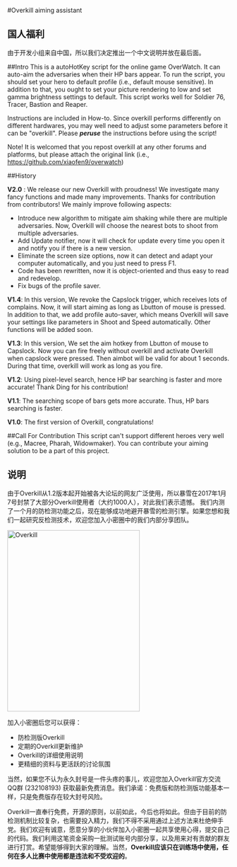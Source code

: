 #Overkill aiming assistant
## 国人福利
由于开发小组来自中国，所以我们决定推出一个中文说明并放在最后面。

##Intro
This is a autoHotKey script for the online game OverWatch. It can auto-aim the adversaries when their HP bars appear.  To run the script, you should set your hero to default profile (i.e., default mouse sensitive). In addition to that, you ought to set your picture rendering to low and set  gamma brightness settings to default. 
This script works well for Soldier 76, Tracer, Bastion and Reaper.

Instructions are included in How-to. Since overkill performs differently on different hardwares, you may well need to adjust some parameters before it can be "overkill". Please ***peruse*** the instructions before using the script!

Note! It is welcomed that you repost overkill at any other forums and platforms, but please attach the original link (i.e., https://github.com/xiaofen9/overwatch)  

##History

**V2.0** : We release our new Overkill with proudness! We investigate many fancy functions and made many improvements. Thanks for contribution from contributors!
We mainly improve following aspects:

* Introduce new algorithm to mitigate aim shaking while there are multiple adversaries. Now, Overkill will choose the nearest bots to shoot from multiple adversaries.
* Add Update notifier, now it will check for update every time you open it and notify you if there is a new version.
*  Eliminate the screen size options, now it can detect and adapt your computer automatically, and you just need to press F1.
*  Code has been rewritten, now it is object-oriented and thus easy to read and redevelop. 
*  Fix bugs of the profile saver.


 **V1.4**: In this version, We revoke the Capslock trigger, which receives lots of complains. Now, it will start aiming as long as Lbutton of mouse is pressed. In addition to that, we add profile auto-saver, which means Overkill will save your settings like parameters in Shoot and Speed automatically. Other functions will be added soon.
 
 **V1.3**: In this version, We set the aim hotkey from Lbutton of mouse to Capslock. Now you can fire freely without overkill and activate Overkill when capslock were pressed. Then aimbot will be valid for about 1 seconds. During that time, overkill will work as long as you fire.
 
**V1.2**: Using pixel-level search, hence HP bar searching is faster and more accurate! Thank Ding for his contribution!

 **V1.1**: The searching scope of bars gets more accurate. Thus, HP bars searching is faster.
 
 **V1.0**: The first version of Overkill, congratulations!


##Call For Contribution
This script can't support different heroes very well (e.g., Macree, Pharah, Widowmaker). You can contribute your aiming solution to be a part of this project. 



## 说明

由于Overkill从1.2版本起开始被各大论坛的网友广泛使用，所以暴雪在2017年1月7号封禁了大部分Overkill使用者（大约1000人），对此我们表示遗憾。
我们内测了一个月的防检测功能之后，现在能够成功地避开暴雪的检测引擎。如果您想和我们一起研究反检测技术，欢迎您加入小密圈中的我们内部分享团队。

 <img src="https://github.com/xiaofen9/overwatch/blob/master/quan.jpg" width = "300" height = "410" alt="Overkill" align=center />


加入小密圈后您可以获得：

* 防检测版Overkill
* 定期的Overkill更新维护
* Overkill的详细使用说明
* 更精细的资料与更活跃的讨论氛围



当然，如果您不认为永久封号是一件头疼的事儿，欢迎您加入Overkill官方交流QQ群 (232108193) 获取最新免费消息。我们承诺：免费版和防检测版功能基本一样，只是免费版存在较大封号风险。

Overkill一直奉行免费，开源的原则，以前如此，今后也将如此。但由于目前的防检测机制比较复杂，也需要投入精力，我们不得不采用通过上述方法来杜绝伸手党。我们欢迎有诚意，愿意分享的小伙伴加入小密圈一起共享使用心得，提交自己的代码。我们利用这笔资金采购一批测试账号内部分享，以及用来对有贡献的群友进行打赏。希望能够得到大家的理解。当然，**Overkill应该只在训练场中使用，任何在多人比赛中使用都是违法和不受欢迎的**。








